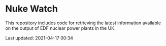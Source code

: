 # Nuke Watch

This repository includes code for retrieving the latest information available on the output of EDF nuclear power plants in the UK.

Last updated: 2021-04-17 00:34